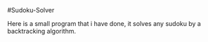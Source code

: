 #Sudoku-Solver

Here is a small program that i have done, it solves any sudoku by a backtracking algorithm. 
